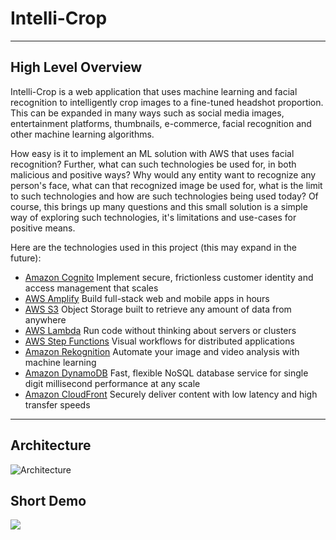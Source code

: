 # Intelli-Crop
***
## High Level Overview
Intelli-Crop is a web application that uses machine learning and facial recognition to intelligently 
crop images to a fine-tuned headshot proportion. This can be expanded in many ways such as social media 
images, entertainment platforms, thumbnails, e-commerce, facial recognition and other machine learning algorithms. 

How easy is it to implement an ML solution with AWS that uses facial recognition? Further, what can such technologies 
be used for, in both malicious and positive ways? Why would any entity want to recognize any person's face,
what can that recognized image be used for, what is the limit to such technologies and how are such 
technologies being used today? Of course, this brings up many questions and this small solution is a simple 
way of exploring such technologies, it's limitations and use-cases for positive means.

Here are the technologies used in this project (this may expand in the future): 
* [Amazon Cognito](https://aws.amazon.com/cognito/) Implement secure, frictionless customer identity and access
management that scales
* [AWS Amplify](https://aws.amazon.com/amplify/) Build full-stack web and mobile apps in hours
* [AWS S3](https://aws.amazon.com/s3/) Object Storage built to retrieve any amount of data from anywhere
* [AWS Lambda](https://aws.amazon.com/lambda/) Run code without thinking about servers or clusters
* [AWS Step Functions](https://aws.amazon.com/step-functions/) Visual workflows for distributed applications
* [Amazon Rekognition](https://aws.amazon.com/rekognition/) Automate your image and video analysis with machine learning
* [Amazon DynamoDB](https://aws.amazon.com/dynamodb/) Fast, flexible NoSQL database service for single digit millisecond
performance at any scale
* [Amazon CloudFront](https://aws.amazon.com/cloudfront/) Securely deliver content with low latency and high transfer speeds
***

## Architecture
![Architecture](https://u-sea-metro.s3.us-west-2.amazonaws.com/intellicrop-arch.png)

## Short Demo

[![](http://img.youtube.com/vi/nX_inqaAzOI/0.jpg)](https://user-images.githubusercontent.com/48896622/213061535-31ec23de-4dc9-486b-b320-f9eefb6a6a8f.webm)
